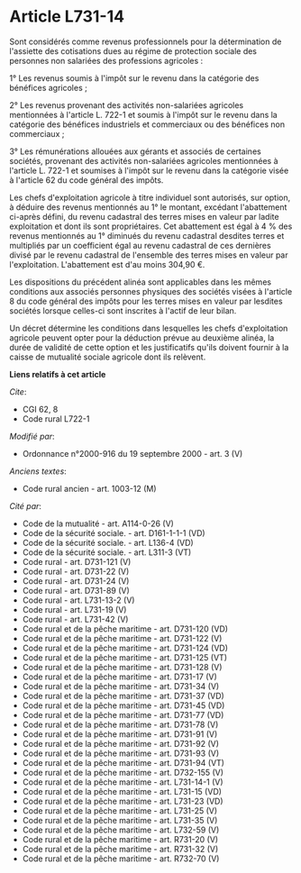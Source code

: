 # Article L731-14

Sont considérés comme revenus professionnels pour la détermination de l'assiette des cotisations dues au régime de protection
sociale des personnes non salariées des professions agricoles :

1° Les revenus soumis à l'impôt sur le revenu dans la catégorie des bénéfices agricoles ;

2° Les revenus provenant des activités non-salariées agricoles mentionnées à l'article L. 722-1 et soumis à l'impôt sur le
revenu dans la catégorie des bénéfices industriels et commerciaux ou des bénéfices non commerciaux ;

3° Les rémunérations allouées aux gérants et associés de certaines sociétés, provenant des activités non-salariées agricoles
mentionnées à l'article L. 722-1 et soumises à l'impôt sur le revenu dans la catégorie visée à l'article 62 du code général
des impôts.

Les chefs d'exploitation agricole à titre individuel sont autorisés, sur option, à déduire des revenus mentionnés au 1° le
montant, excédant l'abattement ci-après défini, du revenu cadastral des terres mises en valeur par ladite exploitation et
dont ils sont propriétaires. Cet abattement est égal à 4 % des revenus mentionnés au 1° diminués du revenu cadastral desdites
terres et multipliés par un coefficient égal au revenu cadastral de ces dernières divisé par le revenu cadastral de
l'ensemble des terres mises en valeur par l'exploitation. L'abattement est d'au moins 304,90 €.

Les dispositions du précédent alinéa sont applicables dans les mêmes conditions aux associés personnes physiques des sociétés
visées à l'article 8 du code général des impôts pour les terres mises en valeur par lesdites sociétés lorsque celles-ci sont
inscrites à l'actif de leur bilan.

Un décret détermine les conditions dans lesquelles les chefs d'exploitation agricole peuvent opter pour la déduction prévue
au deuxième alinéa, la durée de validité de cette option et les justificatifs qu'ils doivent fournir à la caisse de mutualité
sociale agricole dont ils relèvent.

**Liens relatifs à cet article**

_Cite_:

  - CGI 62, 8
  - Code rural L722-1

_Modifié par_:

  - Ordonnance n°2000-916 du 19 septembre 2000 - art. 3 (V)

_Anciens textes_:

  - Code rural ancien - art. 1003-12 (M)

_Cité par_:

  - Code de la mutualité - art. A114-0-26 (V)
  - Code de la sécurité sociale. - art. D161-1-1-1 (VD)
  - Code de la sécurité sociale. - art. L136-4 (VD)
  - Code de la sécurité sociale. - art. L311-3 (VT)
  - Code rural - art. D731-121 (V)
  - Code rural - art. D731-22 (V)
  - Code rural - art. D731-24 (V)
  - Code rural - art. D731-89 (V)
  - Code rural - art. L731-13-2 (V)
  - Code rural - art. L731-19 (V)
  - Code rural - art. L731-42 (V)
  - Code rural et de la pêche maritime - art. D731-120 (VD)
  - Code rural et de la pêche maritime - art. D731-122 (V)
  - Code rural et de la pêche maritime - art. D731-124 (VD)
  - Code rural et de la pêche maritime - art. D731-125 (VT)
  - Code rural et de la pêche maritime - art. D731-128 (V)
  - Code rural et de la pêche maritime - art. D731-17 (V)
  - Code rural et de la pêche maritime - art. D731-34 (V)
  - Code rural et de la pêche maritime - art. D731-37 (VD)
  - Code rural et de la pêche maritime - art. D731-45 (VD)
  - Code rural et de la pêche maritime - art. D731-77 (VD)
  - Code rural et de la pêche maritime - art. D731-78 (V)
  - Code rural et de la pêche maritime - art. D731-91 (V)
  - Code rural et de la pêche maritime - art. D731-92 (V)
  - Code rural et de la pêche maritime - art. D731-93 (V)
  - Code rural et de la pêche maritime - art. D731-94 (VT)
  - Code rural et de la pêche maritime - art. D732-155 (V)
  - Code rural et de la pêche maritime - art. L731-14-1 (V)
  - Code rural et de la pêche maritime - art. L731-15 (VD)
  - Code rural et de la pêche maritime - art. L731-23 (VD)
  - Code rural et de la pêche maritime - art. L731-25 (V)
  - Code rural et de la pêche maritime - art. L731-35 (V)
  - Code rural et de la pêche maritime - art. L732-59 (V)
  - Code rural et de la pêche maritime - art. R731-20 (V)
  - Code rural et de la pêche maritime - art. R731-32 (V)
  - Code rural et de la pêche maritime - art. R732-70 (V)
